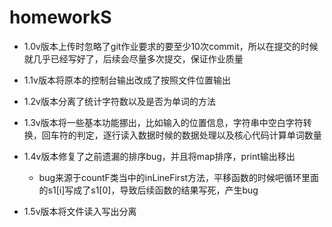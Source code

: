 # homeworkS

* 1.0v版本上传时忽略了git作业要求的要至少10次commit，所以在提交的时候就几乎已经写好了，后续会尽量多次提交，保证作业质量

* 1.1v版本将原本的控制台输出改成了按照文件位置输出

* 1.2v版本分离了统计字符数以及是否为单词的方法

* 1.3v版本将一些基本功能挪出，比如输入的位置信息，字符串中空白字符转换，回车符的判定，逐行读入数据时候的数据处理以及核心代码计算单词数量

* 1.4v版本修复了之前遗漏的排序bug，并且将map排序，print输出移出
  * bug来源于countF类当中的inLineFirst方法，平移函数的时候吧循环里面的s1[i]写成了s1[0]，导致后续函数的结果写死，产生bug
* 1.5v版本将文件读入写出分离

